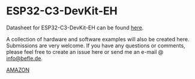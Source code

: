 # ESP32-C3-DevKit-EH

Datasheet for ESP32-C3-DevKit-EH can be found [here](https://befle.de/Datasheets/ESP32-C3-DevKit-EH_Rev0/Datenblatt_ESP32-C3-DevKit-EH.pdf).

A collection of hardware and software examples will also be created here.
Submissions are very welcome.
If you have any questions or comments, please feel free to create an issue here or send me an e-mail @ info@befle.de.

[AMAZON](https://www.amazon.de/dp/B0DXVTX2KL?th=1)
